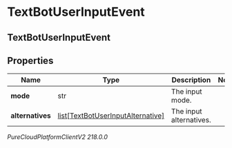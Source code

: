 # TextBotUserInputEvent

## TextBotUserInputEvent

## Properties

|Name | Type | Description | Notes|
|------------ | ------------- | ------------- | -------------|
| **mode** | str | The input mode. | |
| **alternatives** | [list[TextBotUserInputAlternative]](TextBotUserInputAlternative) | The input alternatives. | |



_PureCloudPlatformClientV2 218.0.0_
